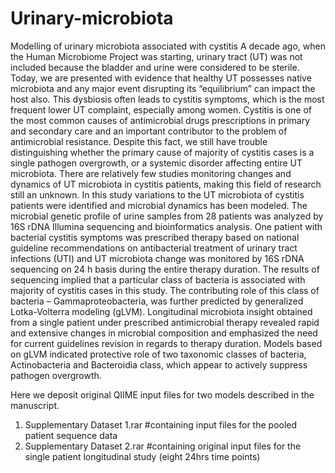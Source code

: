 # Urinary-microbiota
Modelling of urinary microbiota associated with cystitis
A decade ago, when the Human Microbiome Project was starting, urinary tract (UT) was not included because the bladder and urine were considered to be sterile. Today, we are presented with evidence that healthy UT possesses native microbiota and any major event disrupting its “equilibrium” can impact the host also. This dysbiosis often leads to cystitis symptoms, which is the most frequent lower UT complaint, especially among women. Cystitis is one of the most common causes of antimicrobial drugs prescriptions in primary and secondary care and an important contributor to the problem of antimicrobial resistance. Despite this fact, we still have trouble distinguishing whether the primary cause of majority of cystitis cases is a single pathogen overgrowth, or a systemic disorder affecting entire UT microbiota. There are relatively few studies monitoring changes and dynamics of UT microbiota in cystitis patients, making this field of research still an unknown. In this study variations to the UT microbiota of cystitis patients were identified and microbial dynamics has been modeled. The microbial genetic profile of urine samples from 28 patients was analyzed by 16S rDNA Illumina sequencing and bioinformatics analysis. One patient with bacterial cystitis symptoms was prescribed therapy based on national guideline recommendations on antibacterial treatment of urinary tract infections (UTI) and UT microbiota change was monitored by 16S rDNA sequencing on 24 h basis during the entire therapy duration. The results of sequencing implied that a particular class of bacteria is associated with majority of cystitis cases in this study. The contributing role of this class of bacteria – Gammaproteobacteria, was further predicted by generalized Lotka-Volterra modeling (gLVM). Longitudinal microbiota insight obtained from a single patient under prescribed antimicrobial therapy revealed rapid and extensive changes in microbial composition and emphasized the need for current guidelines revision in regards to therapy duration. Models based on gLVM indicated protective role of two taxonomic classes of bacteria, Actinobacteria and Bacteroidia class, which appear to actively suppress pathogen overgrowth. 

Here we deposit original QIIME input files for two models described in the manuscript. 

1.  Supplementary Dataset 1.rar #containing input files for the pooled patient sequence data
2.  Supplementary Dataset 2.rar #containing original input files for the single patient longitudinal study (eight 24hrs time points)
